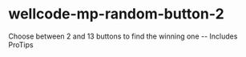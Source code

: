 # wellcode-mp-random-button-2
Choose between 2 and 13 buttons to find the winning one -- Includes ProTips
